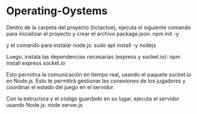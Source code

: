 ﻿# Operating-Oystems

Dentro de la carpeta del proyecto (tictactoe), ejecuta el siguiente comando para inicializar el proyecto y crear el archivo package.json:   npm init -y

y el comando para instalar node.js:    sudo apt install -y nodejs

Luego, instala las dependencias necesarias (express y socket.io):   npm install express socket.io

Esto permitira la comunicación en tiempo real,  usando el paquete socket.io en Node.js. Esto te permitirá gestionar las conexiones de los jugadores y coordinar el estado del juego en el servidor.

Con la estructura y el código guardado en su lugar, ejecuta el servidor usando Node.js:     node server.js
